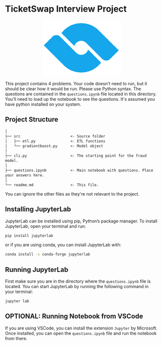# TicketSwap Interview Project

<div align="center">

![](images/ts_logo.png)

</div>

This project contains 4 problems. Your code doesn't need to run, but it should be clear how it would be run. Please use Python syntax. The questions are contained in the `questions.ipynb` file located in this directory. You'll need to load up the notebook to see the questions. It's assumed you have python installed on your system. 

## Project Structure
```
│
├── src                       <- Source folder
│   ├── etl.py                <- ETL functions
│   └── gradientboost.py      <- Model object
│
├── cli.py                    <- The starting point for the fraud model.
│
├── questions.ipynb           <- Main notebook with questions. Place your answers here.
│
└── readme.md                 <- This file.
```
You can ignore the other files as they're not relevant to the project.

## Installing JupyterLab
JupyterLab can be installed using pip, Python’s package manager. To install JupyterLab, open your terminal and run:

```bash
pip install jupyterlab
```

or if you are using conda, you can install JupyterLab with:

```bash
conda install -c conda-forge jupyterlab
```
## Running JupyterLab
First make sure you are in the directory where the `questions.ipynb` file is located. You can start JupyterLab by running the following command in your terminal:

```bash
jupyter lab
```

## OPTIONAL: Running Notebook from VSCode
If you are using VSCode, you can install the extension `Jupyter` by Microsoft. Once installed, you can open the `questions.ipynb` file and run the notebook from there.